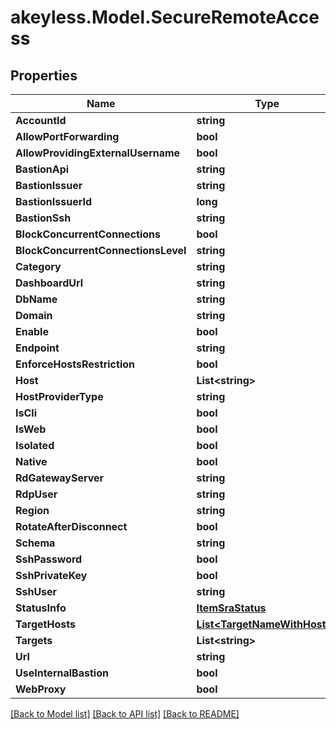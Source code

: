 # akeyless.Model.SecureRemoteAccess

## Properties

Name | Type | Description | Notes
------------ | ------------- | ------------- | -------------
**AccountId** | **string** |  | [optional] 
**AllowPortForwarding** | **bool** |  | [optional] 
**AllowProvidingExternalUsername** | **bool** |  | [optional] 
**BastionApi** | **string** |  | [optional] 
**BastionIssuer** | **string** |  | [optional] 
**BastionIssuerId** | **long** |  | [optional] 
**BastionSsh** | **string** |  | [optional] 
**BlockConcurrentConnections** | **bool** |  | [optional] 
**BlockConcurrentConnectionsLevel** | **string** |  | [optional] 
**Category** | **string** |  | [optional] 
**DashboardUrl** | **string** |  | [optional] 
**DbName** | **string** |  | [optional] 
**Domain** | **string** |  | [optional] 
**Enable** | **bool** |  | [optional] 
**Endpoint** | **string** |  | [optional] 
**EnforceHostsRestriction** | **bool** |  | [optional] 
**Host** | **List&lt;string&gt;** |  | [optional] 
**HostProviderType** | **string** |  | [optional] 
**IsCli** | **bool** |  | [optional] 
**IsWeb** | **bool** |  | [optional] 
**Isolated** | **bool** |  | [optional] 
**Native** | **bool** |  | [optional] 
**RdGatewayServer** | **string** |  | [optional] 
**RdpUser** | **string** |  | [optional] 
**Region** | **string** |  | [optional] 
**RotateAfterDisconnect** | **bool** |  | [optional] 
**Schema** | **string** |  | [optional] 
**SshPassword** | **bool** |  | [optional] 
**SshPrivateKey** | **bool** |  | [optional] 
**SshUser** | **string** |  | [optional] 
**StatusInfo** | [**ItemSraStatus**](ItemSraStatus.md) |  | [optional] 
**TargetHosts** | [**List&lt;TargetNameWithHosts&gt;**](TargetNameWithHosts.md) |  | [optional] 
**Targets** | **List&lt;string&gt;** |  | [optional] 
**Url** | **string** |  | [optional] 
**UseInternalBastion** | **bool** |  | [optional] 
**WebProxy** | **bool** |  | [optional] 

[[Back to Model list]](../README.md#documentation-for-models) [[Back to API list]](../README.md#documentation-for-api-endpoints) [[Back to README]](../README.md)

